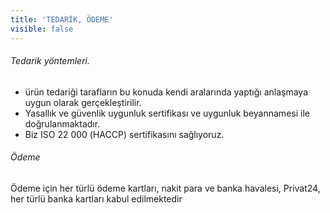 ```yaml
---
title: 'TEDARİK, ÖDEME'
visible: false
---
```


###### Tedarik yöntemleri. 

* ürün tedariği tarafların bu konuda kendi aralarında yaptığı anlaşmaya uygun olarak gerçekleştirilir. 
* Yasallık ve güvenlik uygunluk sertifikası ve uygunluk beyannamesi ile doğrulanmaktadır.
* Biz ISO 22 000 (НАССР) sertifikasını sağlıyoruz.

###### Ödeme

Ödeme için her türlü ödeme kartları, nakit para ve banka havalesi, Privat24, her türlü banka kartları kabul edilmektedir